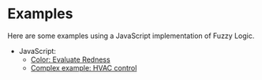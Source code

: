 # Examples

Here are some examples using a JavaScript implementation of Fuzzy Logic.

- JavaScript:
  - [Color: Evaluate Redness](Redness)
  - [Complex example: HVAC control](AirConditioning)
